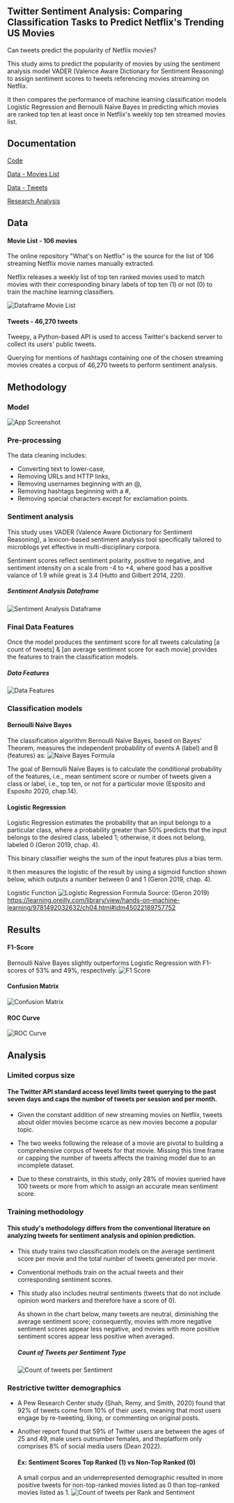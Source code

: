 ## Twitter Sentiment Analysis: Comparing Classification Tasks to Predict Netflix's Trending US Movies

Can tweets predict the popularity of Netflix movies? 

This study aims to predict the popularity of movies by using the sentiment analysis model VADER (Valence Aware Dictionary for
Sentiment Reasoning) to assign sentiment scores to tweets referencing movies streaming on
Netflix. 

It then compares the performance of machine learning classification models Logistic
Regression and Bernoulli Naïve Bayes in predicting which movies are ranked top ten at least
once in Netflix's weekly top ten streamed movies list.



## Documentation

[Code](https://github.com/patsarmient/py_NLP-Classification-Twitter-Sentiment-Analysis/blob/main/Code_movie_prediction.ipynb)

[Data - Movies List](https://github.com/patsarmient/py_NLP-Classification-Twitter-Sentiment-Analysis/blob/main/movies_list.csv)

[Data - Tweets](https://github.com/patsarmient/py_NLP-Classification-Twitter-Sentiment-Analysis/blob/main/tweets.csv)

[Research Analysis](https://github.com/patsarmient/py_NLP-Classification-Twitter-Sentiment-Analysis/blob/main/Research_Summary.pdf)



## Data

#### Movie List - 106 movies 

The online repository "What's on Netflix" is the source for the list of 106 streaming Netflix movie names manually extracted.

Netflix releases a weekly list of top ten ranked movies used to match movies with their corresponding binary labels of top ten (1) or not (0) to train the machine learning classifiers. 

![Dataframe Movie List](https://github.com/patsarmient/py_NLP-Classification-Twitter-Sentiment-Analysis/blob/main/z_Dataframe_1_Movie_List.png)

#### Tweets - 46,270 tweets

Tweepy, a Python-based API is used to access Twitter's backend server to collect its users' public 
tweets.

Querying for mentions of hashtags containing one of the chosen streaming movies creates a corpus of 46,270 tweets to perform sentiment analysis. 



## Methodology

### Model
![App Screenshot](https://github.com/patsarmient/py_NLP-Classification-Twitter-Sentiment-Analysis/blob/main/z_Methods_Classification_Model.png)


### Pre-processing
The data cleaning includes:
- Converting text to lower-case, 
- Removing URLs and HTTP links, 
- Removing usernames beginning with an @, 
- Removing hashtags beginning with a #, 
- Removing special characters except for exclamation points.


### Sentiment analysis
This study uses VADER (Valence Aware Dictionary for Sentiment Reasoning), a lexicon-based sentiment analysis tool specifically tailored to microblogs yet effective in multi-disciplinary corpora.

Sentiment scores reflect sentiment polarity, positive to negative, and sentiment intensity on a scale from -4 to +4, where good has a positive 
valance of 1.9 while great is 3.4 (Hutto and Gilbert 2014, 220). 

##### Sentiment Analysis Dataframe
![Sentiment Analysis Dataframe](https://github.com/patsarmient/py_NLP-Classification-Twitter-Sentiment-Analysis/blob/main/z_Dataframe_2_Sentiment_Analysis.png)


### Final Data Features
Once the model produces the sentiment score for all tweets calculating 
[a count of tweets] & [an average sentiment score for each movie] 
provides the features to train the classification models.

##### Data Features
![Data Features](https://github.com/patsarmient/py_NLP-Classification-Twitter-Sentiment-Analysis/blob/main/z_Dataframe_3_Classification_Data.png)


### Classification models

  #### Bernoulli Naive Bayes
  
  The classification algorithm Bernoulli Naïve Bayes, based on Bayes’ Theorem, measures 
  the independent probability of events A (label) and B (features) as:
  ![Naive Bayes Formula](https://github.com/patsarmient/NLP_Classification_Twitter-Sentiment-Analysis/blob/main/z_Methods_Formula_Naive_Bayes.png)
  
  The goal of Bernoulli Naïve Bayes is to calculate the conditional 
  probability of the features, i.e., mean sentiment score or number of tweets given a class or label, 
  i.e., top ten, or not for a particular movie (Esposito and Esposito 2020, chap.14).

  #### Logistic Regression

  Logistic Regression estimates the probability that an input belongs to a particular class, where a probability greater than 50% predicts that the input belongs to 
  the desired class, labeled 1; otherwise, it does not belong, labeled 0 (Geron 2019, chap. 4). 
  
  This binary classifier weighs the sum of the input features plus a bias term. 
  
  It then measures the logistic of the result by using a sigmoid function shown below, which outputs a number between 0 and 1 (Geron 2019, chap. 4).  
  
  Logistic Function
  ![Logistic Regression Formula](https://github.com/patsarmient/NLP_Classification_Twitter-Sentiment-Analysis/blob/main/z_Methods_Formula_Logistic_Regression.png)
  Source: (Geron 2019) https://learning.oreilly.com/library/view/hands-on-machine-learning/9781492032632/ch04.html#idm45022189757752



## Results

#### F1-Score
Bernoulli Naïve Bayes slightly outperforms Logistic Regression with F1-scores of 53% and 49%, respectively.
![F1 Score](https://github.com/patsarmient/NLP_Classification_Twitter-Sentiment-Analysis/blob/main/z_Results_F1_Score.png)

#### Confusion Matrix
![Confusion Matrix](https://github.com/patsarmient/NLP_Classification_Twitter-Sentiment-Analysis/blob/main/z_Results_Confusion_Matrix.png)

#### ROC Curve
![ROC Curve](https://github.com/patsarmient/NLP_Classification_Twitter-Sentiment-Analysis/blob/main/z_Results_ROC_Curve.png)



## Analysis

### Limited corpus size

#### The Twitter API standard access level limits tweet querying to the past seven days and caps the number of tweets per session and per month. 

- Given the constant addition of new streaming movies on Netflix, tweets about older movies become scarce as new movies become a popular topic.

- The two weeks following the release of a movie are pivotal to building a comprehensive corpus of tweets for that movie. Missing this time frame or capping the number of tweets affects the training model due to an incomplete dataset. 

- Due to these constraints, in this study, only 28% of movies queried have 100 tweets or more from which to assign an accurate mean sentiment score.


### Training methodology
 
#### This study's methodology differs from the conventional literature on analyzing tweets for sentiment analysis and opinion prediction.

- This study trains two classification models on the average sentiment score per movie and the total number of tweets generated per movie.

- Conventional methods train on the actual tweets and their corresponding sentiment scores.

- This study also includes neutral sentiments (tweets that do not include opinion word markers and therefore have a score of 0). 

    As shown in the chart below, many tweets are neutral, diminishing the average sentiment score; consequently, movies with more negative sentiment scores appear less 
    negative, and movies with more positive sentiment scores appear less positive when averaged.

    ##### Count of Tweets per Sentiment Type
    ![Count of tweets per Sentiment](https://github.com/patsarmient/NLP_Classification_Twitter-Sentiment-Analysis/blob/main/z_Results_Tweets_Sentiment_Type.png)
    
    
### Restrictive twitter demographics

- A Pew Research Center study (Shah, Remy, and Smith, 2020) found that 92% of tweets come from 10% of their users, meaning that most users engage by re-tweeting,         liking, or commenting on original posts. 

- Another report found that 59% of Twitter users are between the ages of 25 and 49, male users outnumber females, and theplatform only comprises 8% of social media users (Dean 2022). 

    #### Ex: Sentiment Scores Top Ranked (1) vs Non-Top Ranked (0)
    A small corpus and an underrepresented demographic resulted in more positive tweets for non-top-ranked movies listed as 0 than top-ranked movies listed as 1.
    ![Count of tweets per Rank and Sentiment](https://github.com/patsarmient/NLP_Classification_Twitter-Sentiment-Analysis/blob/main/z_Results_Tweets_Top_Rank_Per_Sentiment_Type.png)

